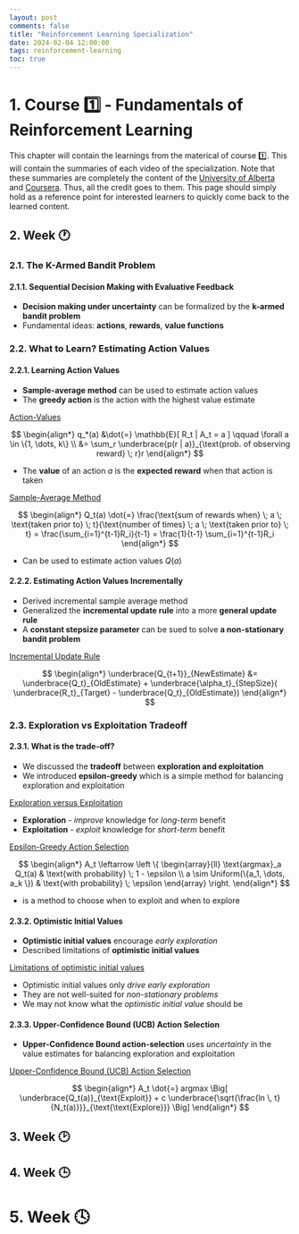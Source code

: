 ```yaml
---
layout: post
comments: false
title: "Reinforcement Learning Specialization"
date: 2024-02-04 12:00:00
tags: reinforcement-learning
toc: true
---
```


# 1. Course 1️⃣ - Fundamentals of Reinforcement Learning

This chapter will contain the learnings from the materical of course 1️⃣. This will contain the summaries of each video of the specialization. Note that these summaries are completely the content of the [University of Alberta](https://www.ualberta.ca/index.html) and [Coursera](https://www.coursera.org/). Thus, all the credit goes to them. This page should simply hold as a reference point for interested learners to quickly come back to the learned content.

## 2. Week 🕐

### 2.1. The K-Armed Bandit Problem
#### 2.1.1. Sequential Decision Making with Evaluative Feedback

- __Decision making under uncertainty__ can be formalized by the __k-armed bandit problem__
- Fundamental ideas: __actions__, __rewards__, __value functions__

### 2.2. What to Learn? Estimating Action Values
#### 2.2.1. Learning Action Values

- __Sample-average method__ can be used to estimate action values
- The __greedy action__ is the action with the highest value estimate

<u>Action-Values</u>

$$
\begin{align*}
q_*(a) &\dot{=} \mathbb{E}[ R_t | A_t = a ] \qquad \forall a \in \{1, \dots, k\} \\
       &= \sum_r \underbrace{p(r | a)}_{\text{prob. of observing reward} \; r}r
\end{align*}
$$ 

- The __value__ of an action $a$ is the __expected reward__ when that action is taken

<u>Sample-Average Method</u>

$$
\begin{align*}
    Q_t(a) \dot{=} \frac{\text{sum of rewards when} \; a \; \text{taken prior to} \; t}{\text{number of times} \; a \; \text{taken prior to} \; t} = \frac{\sum_{i=1}^{t-1}R_i}{t-1} = \frac{1}{t-1} \sum_{i=1}^{t-1}R_i
\end{align*}
$$

- Can be used to estimate action values $Q(a)$

#### 2.2.2. Estimating Action Values Incrementally

- Derived incremental sample average method
- Generalized the __incremental update rule__ into a more __general update rule__
- A __constant stepsize parameter__ can be sued to solve __a non-stationary bandit problem__

<u>Incremental Update Rule</u>

$$
\begin{align*}           
    \underbrace{Q_{t+1}}_{NewEstimate} 
            &= \underbrace{Q_t}_{OldEstimate} +
               \underbrace{\alpha_t}_{StepSize}(
               \underbrace{R_t}_{Target} -
               \underbrace{Q_t}_{OldEstimate})
\end{align*}
$$

### 2.3. Exploration vs Exploitation Tradeoff
#### 2.3.1. What is the trade-off?

- We discussed the __tradeoff__ between __exploration and exploitation__
- We introduced __epsilon-greedy__ which is a simple method for balancing exploration and exploitation

<u>Exploration versus Exploitation</u>

- __Exploration__ - _improve_ knowledge for _long-term_ benefit
- __Exploitation__ - _exploit_ knowledge for _short-term_ benefit

<u>Epsilon-Greedy Action Selection</u> 

$$
\begin{align*}
    A_t \leftarrow \left \{
    \begin{array}{ll}
        \text{argmax}_a Q_t(a) & \text{with probability} \; 1 - \epsilon \\
        a \sim Uniform(\{a_1, \dots, a_k \}) & \text{with probability} \; \epsilon 
    \end{array}
\right.
\end{align*}
$$

- is a method to choose when to exploit and when to explore

#### 2.3.2. Optimistic Initial Values

- __Optimistic initial values__ encourage _early exploration_ 
- Described limitations of __optimistic initial values__

<u>Limitations of optimistic initial values</u>

- Optimistic initial values only _drive early exploration_
- They are not well-suited for _non-stationary problems_ 
- We may not know what the _optimistic initial value_ should be

#### 2.3.3. Upper-Confidence Bound (UCB) Action Selection

- __Upper-Confidence Bound action-selection__ uses _uncertainty_ in the value estimates for balancing exploration and exploitation

<u>Upper-Confidence Bound (UCB) Action Selection</u>

$$
\begin{align*}
    A_t \dot{=} argmax \Big[ \underbrace{Q_t(a)}_{\text{Exploit}} + c \underbrace{\sqrt{\frac{ln \, t}{N_t(a)}}}_{\text{\text{Explore}}} \Big]
\end{align*}
$$

## 3. Week 🕑

## 4. Week 🕒

# 5. Week 🕓
